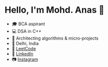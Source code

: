 # Hello, I'm Mohd. Anas 👋
- 🎓 BCA aspirant  
- 💻 DSA in C++
- 🧠 Architecting algorithms & micro-projects  
- 📍 Delhi, India  
- 🧩 [LeetCode](https://leetcode.com/u/Anas324048)  
- 🔗 [LinkedIn](https://www.linkedin.com/in/anas-sid-548580281)  
- 📷 [Instagram](https://www.instagram.com/ans_.here)
